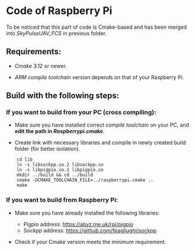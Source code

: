 # Code of Raspberry Pi 

To be noticed that this part of code is Cmake-based and has been merged into _SkyPulseUAV_FCS_ in previous folder. 

## Requirements:

- _Cmake_ 3.12 or newer.

- _ARM compile toolchain_ version depends on that of your Raspberry Pi.

## Build with the following steps:

### If you want to build from your PC (cross compiling):

- Make sure you have installed correct _compile toolchain_ on your PC, and **edit the path in _Raspberrypi.cmake_**.

- Create link with necessary libraries and compile in newly created build folder (for better isolation).
```
    cd lib
    ln -s libsockpp.so.2 libsockpp.so
    ln -s libpigpio.so.1 libpigpio.so
    mkdir ../build && cd ../build
    cmake -DCMAKE_TOOLCHAIN_FILE=../raspberrypi.cmake ..
    make
```

### If you want to build from Raspberry Pi:

- Make sure you have already installed the following libraries:
    - Pigpio address: https://abyz.me.uk/rpi/pigpio
    - Sockpp address: https://github.com/fpagliughi/sockpp

- Check if your Cmake version meets the minimum requirement.
